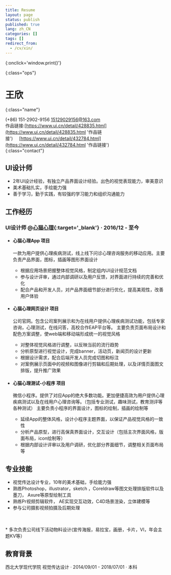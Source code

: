 ```yaml
---
title: Resume
layout: page
status: publish
published: true
lang: zh_CN
categories: []
tags: []
redirect_from:
  - /cv/xin/
---
```


<link href="/assets/css/resume.css" rel="stylesheet" />
<style type="text/css">
.post-content {
	font-family: 'PingFang SC', 'Hiragino Sans GB',
		'Microsoft YaHei',
		'WenQuanYi Micro Hei',
		'Helvetica Neue', Helvetica, Arial, sans-serif;
}

.post-content h4 {
	font-size: 16px;
	margin-bottom: 5px;
}

ul.proj-list {
	margin: 0;
	list-style: none;
}

ul.proj-list > li > ul {
	margin-left: 30px;
	list-style: initial;
}
</style>

[<i class="fa fa-language"></i>](/resume/ '英文简历')
[<i class="fa fa-print"></i>](# '打印简历'){:onclick='window.print()'}
<!--
[<i class="fa fa-download"></i>](/assets/resume.pdf '下载简历')
-->
{:class="ops"}

# 王欣
{:class="name"}

<i class="fa fa-fw fa-phone"></i> (+86) 151-2902-9156
<i class="fa fa-fw fa-envelope-o"></i> [15129029156@163.com](mailto:15129029156@163.com)
<br/>
<i class="fa fa-fw fa-globe"></i> 作品链接:[https://www.ui.cn/detail/428835.html](https://www.ui.cn/detail/428835.html '作品链接')&nbsp;&nbsp;&nbsp;&nbsp;&nbsp;[https://www.ui.cn/detail/432784.html](https://www.ui.cn/detail/432784.html '作品链接')
<br/>
{:class="contact"}

## UI设计师

* 2年UI设计经验，有独立产品界面设计经验。出色的视觉表现能力，审美意识
* 美术基础扎实，手绘能力强
* 善于学习，勤于实践，有较强的学习能力和组织沟通能力

## 工作经历

### UI设计师 @[心猫心理](https://www.120xinmao.com){:target='_blank'} &middot; 2016/12 - 至今
* #### 心猫心理App 项目

	 一款为用户提供心理疾病测试，线上线下问诊心理咨询服务的移动应用。主要负责产品界面，图标，插画等图形界面设计

  * 根据应用场景把握整体视觉风格，制定组内UI设计规范文档
  * 参与设计评审，通过内部调研以及用户反馈，对界面进行持续的完善和优化
  * 配合产品和开发人员，对产品界面细节部分进行优化，提高美观性，改善用户体验

* #### 心猫心理网页设计 项目

	公司官网。包含公司案列展示和为在线用户提供心理疾病测试功能，包括专家咨询，心理测试，在线问答，高校合作EAP平台等。
主要负责页面布局设计和配色方案调整，使web端和移动端形成统一的视觉风格
	
  * 对整体视觉风格进行调整，以反映当前的流行趋势
  * 分析原型进行视觉设计，完成banner，活动页，新闻页的设计更新
  * 根据设计需求，配合后端开发人员完成切图和标注
  * 对案例展示页面中的视频和图像进行剪辑和后期处理，以及详情页面图文排版，提升推广效果

* #### 心猫心理测试-小程序 项目

	微信小程序。提供了对应App的绝大多数功能。更加便捷高效为用户提供心理疾病测试以及在线用户心理咨询等。（包括专业测试，趣味测试，教育测评等各种测试）
主要负责小程序的界面设计，图标的绘制，插画的绘制等
	
  * 延续App的整体风格，设计小程序主题界面，以保证产品视觉风格的一致性
  * 分析产品原型，进行高保真界面设计，交互设计（包括主次界面风格，版面布局，icon绘制等）
  * 根据内部设计评审以及用户调研，优化部分界面细节，调整相关页面布局等 

## 专业技能

 * 视觉传达设计专业，10年的美术基础，手绘能力强
 * 熟练Photoshop，illustrator，sketch ，Coreldraw等图文处理排版软件以及墨刀， Axure等原型绘制工具
 * 熟练Pr视频剪辑软件， AE实现交互动效，C4D场景渲染，立体建模等
 * 参与公司摄影视频拍摄及后期处理
 <br/>
 <br/>
 * 多次负责公司线下活动物料设计(宣传海报，易拉宝，画册，卡片，VI，年会主题KV等）


## 教育背景

西北大学现代学院  视觉传达设计 
&middot; 2014/09/01 - 2018/07/01 &middot; 本科

